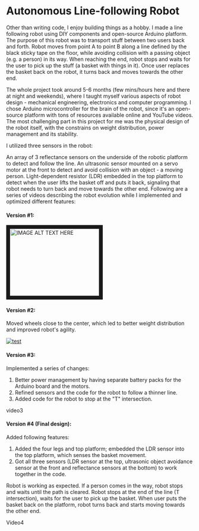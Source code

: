# Autonomous Line-following Robot
Other than writing code, I enjoy building things as a hobby. I made a line following robot using DIY components and open-source Arduino platform. The purpose of this robot was to transport stuff between two users back and forth. Robot moves from point A to point B along a line defined by the black sticky tape on the floor, while avoiding collision with a passing object (e.g. a person) in its way. When reaching the end, robot stops and waits for the user to pick up the stuff (a basket with things in it). Once user replaces the basket back on the robot, it turns back and moves towards the other end.

The whole project took around 5-6 months (few mins/hours here and there at night and weekends), where I taught myself various aspects of robot design - mechanical engineering, electronics and computer programming. I chose Arduino microcontroller for the brain of the robot, since it's an open-source platform with tons of resources available online and YouTube videos. The most challenging part in this project for me was the physical design of the robot itself, with the constrains on weight distribution, power management and its stability.

I utilized three sensors in the robot:

An array of 3 reflectance sensors on the underside of the robotic platform to detect and follow the line.
An ultrasonic sensor mounted on a servo motor at the front to detect and avoid collision with an object - a moving person.
Light-dependent resistor (LDR) embedded in the top platform to detect when the user lifts the basket off and puts it back, signaling that robot needs to turn back and move towards the other end.
Following are a series of videos describing the robot evolution while I implemented and optimized different features:

#### Version #1:

<a href="http://www.youtube.com/watch?feature=player_embedded&v=OcGXyv7zUBg" target="_blank">
 <img src="http://img.youtube.com/vi/OcGXyv7zUBg/0.jpg" alt="IMAGE ALT TEXT HERE" width="240" height="180" border="10" />
</a>

#### Version #2: 
Moved wheels close to the center, which led to better weight distribution and improved robot's agility.

[![test](https://res.cloudinary.com/marcomontalbano/image/upload/v1596294463/video_to_markdown/images/youtube--OcGXyv7zUBg-c05b58ac6eb4c4700831b2b3070cd403.jpg)](https://www.youtube.com/watch?v=OcGXyv7zUBg "test")

#### Version #3:
Implemented a series of changes:
1. Better power management by having separate battery packs for the Arduino board and the motors.
2. Refined sensors and the code for the robot to follow a thinner line.
3. Added code for the robot to stop at the "T" intersection.

video3

#### Version #4 (Final design):
Added following features:
1. Added the four legs and top platform; embedded the LDR sensor into the top platform, which senses the basket movement.
2. Got all three sensors (LDR  sensor at the top, ultrasonic object avoidance sensor at the front and reflectance sensors at the bottom) to work together in the code.

Robot is working as expected. If a person comes in the way, robot stops and waits until the path is cleared. Robot stops at the end of the line (T intersection), waits for the user to pick up the basket. When user puts the basket back on the platform, robot turns back and starts moving towards the other end.

Video4

